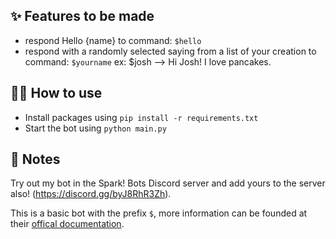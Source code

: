 ## ✨ Features to be made

- respond Hello {name} to command: `$hello`
- respond with a randomly selected saying from a list of your creation to command: `$yourname`
ex: $josh --> Hi Josh! I love pancakes.

## 💁‍♀️ How to use

- Install packages using `pip install -r requirements.txt`
- Start the bot using `python main.py`

## 📝 Notes

Try out my bot in the Spark! Bots Discord server and add yours to the server also! 
(https://discord.gg/byJ8RhR3Zh).

This is a basic bot with the prefix `$`, more information can be founded at their [offical documentation](https://discordpy.readthedocs.io/en/stable/api.html).
